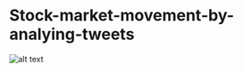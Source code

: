 # Stock-market-movement-by-analying-tweets

![alt text](https://github.com/Oprishri/Stock-market-movement-by-analying-tweets/blob/master/StockMarketMovement-Poster_page-0001.jpg)
